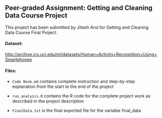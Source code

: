 ## Peer-graded Assignment: Getting and Cleaning Data Course Project

This project has been submitted by Jitesh Arul for Getting and Cleaning Data Course Final Project.

#### Dataset:

<http://archive.ics.uci.edu/ml/datasets/Human+Activity+Recognition+Using+Smartphones>

#### Files:

-   `Code Book.md` contains complete instruction and step-by-step explanation from the start to the end of the project

-   `run_analysis.R` contains the R code for the complete project work as described in the project description

-   `FinalData.txt` is the final exported file for the varialbe final_data
